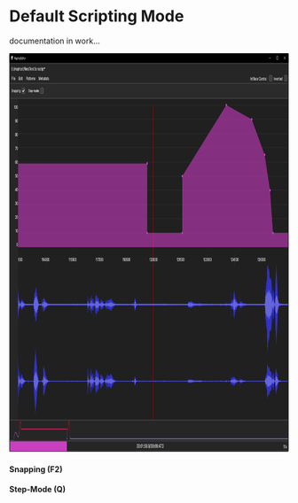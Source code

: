 # Default Scripting Mode

documentation in work...

<img src="./Images/default-mode.png" alt="" height="720"/>

#### Snapping (F2)

#### Step-Mode (Q)